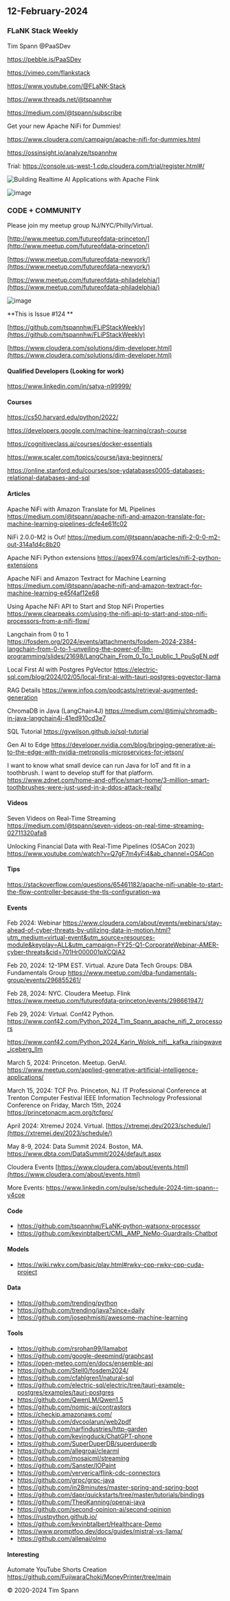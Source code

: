 ## 12-February-2024



### FLaNK Stack Weekly


Tim Spann @PaaSDev

https://pebble.is/PaaSDev

https://vimeo.com/flankstack

https://www.youtube.com/@FLaNK-Stack

https://www.threads.net/@tspannhw

https://medium.com/@tspann/subscribe

Get your new Apache NiFi for Dummies!

https://www.cloudera.com/campaign/apache-nifi-for-dummies.html

https://ossinsight.io/analyze/tspannhw

Trial: https://console.us-west-1.cdp.cloudera.com/trial/register.html#/

![Building Realtime AI Applications with Apache Flink](https://github.com/tspannhw/FLiPStackWeekly/assets/18673814/98d10d79-c316-4f84-b51f-b4c0eb6128b8)

![image](https://github.com/tspannhw/FLiPStackWeekly/assets/18673814/1f34b3f7-bde3-4625-b5da-280dc344fbc7)


### CODE + COMMUNITY

Please join my meetup group NJ/NYC/Philly/Virtual. 

[http://www.meetup.com/futureofdata-princeton/](http://www.meetup.com/futureofdata-princeton/)

[https://www.meetup.com/futureofdata-newyork/](https://www.meetup.com/futureofdata-newyork/)

[https://www.meetup.com/futureofdata-philadelphia/](https://www.meetup.com/futureofdata-philadelphia/)

![image](https://github.com/tspannhw/FLiPStackWeekly/assets/18673814/5a9ed187-64a4-48db-b3aa-acbc8828e893)


**This is Issue #124 **



[https://github.com/tspannhw/FLiPStackWeekly](https://github.com/tspannhw/FLiPStackWeekly)

[https://www.cloudera.com/solutions/dim-developer.html](https://www.cloudera.com/solutions/dim-developer.html)


#### Qualified Developers (Looking for work)

https://www.linkedin.com/in/satya-n99999/


#### Courses

https://cs50.harvard.edu/python/2022/

https://developers.google.com/machine-learning/crash-course

https://cognitiveclass.ai/courses/docker-essentials

https://www.scaler.com/topics/course/java-beginners/

https://online.stanford.edu/courses/soe-ydatabases0005-databases-relational-databases-and-sql


#### Articles


Apache NiFi with Amazon Translate for ML Pipelines 
https://medium.com/@tspann/apache-nifi-and-amazon-translate-for-machine-learning-pipelines-dcfe4e61fc02

NiFi 2.0.0-M2 is Out!
https://medium.com/@tspann/apache-nifi-2-0-0-m2-out-314a1d4c8b20

Apache NiFi Python extensions
https://apex974.com/articles/nifi-2-python-extensions

Apache NiFi and Amazon Textract for Machine Learning
https://medium.com/@tspann/apache-nifi-and-amazon-textract-for-machine-learning-e45f4af12e68

Using Apache NiFi API to Start and Stop NiFi Properties
https://www.clearpeaks.com/using-the-nifi-api-to-start-and-stop-nifi-processors-from-a-nifi-flow/

Langchain from 0 to 1
https://fosdem.org/2024/events/attachments/fosdem-2024-2384-langchain-from-0-to-1-unveiling-the-power-of-llm-programming/slides/21698/LangChain_From_0_To_1_public_1_PpuSgEN.pdf

Local First AI with Postgres PgVector
https://electric-sql.com/blog/2024/02/05/local-first-ai-with-tauri-postgres-pgvector-llama

RAG Details
https://www.infoq.com/podcasts/retrieval-augmented-generation

ChromaDB in Java (LangChain4J)
https://medium.com/@timju/chromadb-in-java-langchain4j-41ed910cd3e7

SQL Tutorial
https://gvwilson.github.io/sql-tutorial

Gen AI to Edge
https://developer.nvidia.com/blog/bringing-generative-ai-to-the-edge-with-nvidia-metropolis-microservices-for-jetson/

I want to know what small device can run Java for IoT and fit in a toothbrush.   I want to develop stuff for that platform.
https://www.zdnet.com/home-and-office/smart-home/3-million-smart-toothbrushes-were-just-used-in-a-ddos-attack-really/


#### Videos

Seven Videos on Real-Time Streaming
https://medium.com/@tspann/seven-videos-on-real-time-streaming-02711320afa8

Unlocking Financial Data with Real-Time Pipelines (OSACon 2023)
https://www.youtube.com/watch?v=Q7gF7m4yFi4&ab_channel=OSACon


#### Tips

https://stackoverflow.com/questions/65461182/apache-nifi-unable-to-start-the-flow-controller-because-the-tls-configuration-wa


#### Events


Feb 2024: Webinar
https://www.cloudera.com/about/events/webinars/stay-ahead-of-cyber-threats-by-utilizing-data-in-motion.html?utm_medium=virtual-event&utm_source=resources-module&keyplay=ALL&utm_campaign=FY25-Q1-CorporateWebinar-AMER-cyber-threats&cid=701Hr000001pXCQIA2

Feb 20, 2024: 12-1PM EST. Virtual. Azure Data Tech Groups: DBA Fundamentals Group
https://www.meetup.com/dba-fundamentals-group/events/296855261/

Feb 28, 2024:  NYC. Cloudera Meetup.   Flink
https://www.meetup.com/futureofdata-princeton/events/298661947/

Feb 29, 2024: Virtual. Conf42 Python.
https://www.conf42.com/Python_2024_Tim_Spann_apache_nifi_2_processors

https://www.conf42.com/Python_2024_Karin_Wolok_nifi__kafka_risingwave_iceberg_llm

March 5, 2024: Princeton. Meetup. GenAI.
https://www.meetup.com/applied-generative-artificial-intelligence-applications/

March 15, 2024: TCF Pro. Princeton, NJ.
IT Professional Conference at Trenton Computer Festival
IEEE Information Technology Professional Conference on Friday, March 15th, 2024
https://princetonacm.acm.org/tcfpro/

April 2024: XtremeJ 2024. Virtual.
[https://xtremej.dev/2023/schedule/](https://xtremej.dev/2023/schedule/)

May 8-9, 2024: Data Summit 2024. Boston, MA.
https://www.dbta.com/DataSummit/2024/default.aspx

Cloudera Events
[https://www.cloudera.com/about/events.html](https://www.cloudera.com/about/events.html)

More Events:
https://www.linkedin.com/pulse/schedule-2024-tim-spann--y4coe


#### Code

* https://github.com/tspannhw/FLaNK-python-watsonx-processor
* https://github.com/kevinbtalbert/CML_AMP_NeMo-Guardrails-Chatbot
  
#### Models

* https://wiki.rwkv.com/basic/play.html#rwkv-cpp-rwkv-cpp-cuda-project

#### Data

*  https://github.com/trending/python
*  https://github.com/trending/java?since=daily
*  https://github.com/josephmisiti/awesome-machine-learning

#### Tools

* https://github.com/rsrohan99/llamabot
* https://github.com/google-deepmind/graphcast
* https://open-meteo.com/en/docs/ensemble-api
* https://github.com/Stell0/fosdem2024/
* https://github.com/cfahlgren1/natural-sql
* https://github.com/electric-sql/electric/tree/tauri-example-postgres/examples/tauri-postgres
* https://github.com/QwenLM/Qwen1.5
* https://github.com/nomic-ai/contrastors
* https://checkip.amazonaws.com/
* https://github.com/dvcoolarun/web2pdf
* https://github.com/narfindustries/http-garden
* https://github.com/kevingduck/ChatGPT-phone
* https://github.com/SuperDuperDB/superduperdb
* https://github.com/allegroai/clearml
* https://github.com/mosaicml/streaming
* https://github.com/Sanster/IOPaint
* https://github.com/ververica/flink-cdc-connectors
* https://github.com/grpc/grpc-java
* https://github.com/in28minutes/master-spring-and-spring-boot
* https://github.com/dapr/quickstarts/tree/master/tutorials/bindings
* https://github.com/TheoKanning/openai-java
* https://github.com/second-opinion-ai/second-opinion
* https://rustpython.github.io/
* https://github.com/kevinbtalbert/Healthcare-Demo
* https://www.promptfoo.dev/docs/guides/mistral-vs-llama/
* https://github.com/allenai/olmo

#### Interesting

Automate YouTube Shorts Creation
https://github.com/FujiwaraChoki/MoneyPrinter/tree/main


  
&copy; 2020-2024 Tim Spann
